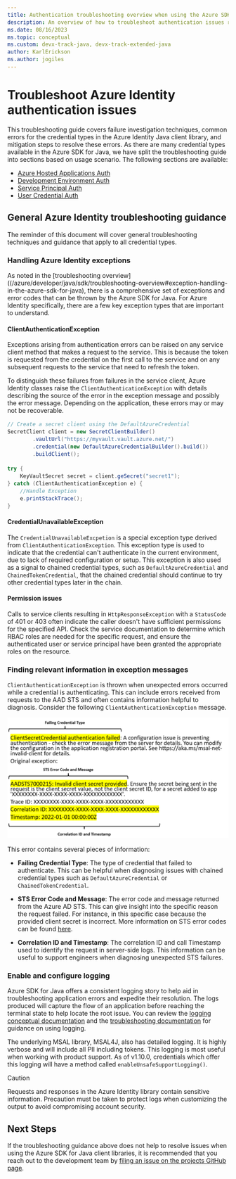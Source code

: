 ```yaml
---
title: Authentication troubleshooting overview when using the Azure SDK for Java
description: An overview of how to troubleshoot authentication issues related to using the Azure SDK for Java
ms.date: 08/16/2023
ms.topic: conceptual
ms.custom: devx-track-java, devx-track-extended-java
author: KarlErickson
ms.author: jogiles
---
```


# Troubleshoot Azure Identity authentication issues

This troubleshooting guide covers failure investigation techniques, common errors for the credential types in the Azure Identity Java client library, and mitigation steps to resolve these errors. As there are many credential types available in the Azure SDK for Java, we have split the troubleshooting guide into sections based on usage scenario. The following sections are available:

* [Azure Hosted Applications Auth](/azure/developer/java/sdk/troubleshooting-authentication-azure-hosted)
* [Development Environment Auth](/azure/developer/java/sdk/troubleshooting-authentication-dev-env)
* [Service Principal Auth](/azure/developer/java/sdk/troubleshooting-authentication-service-principal)
* [User Credential Auth](/azure/developer/java/sdk/troubleshooting-authentication-user-credential)

## General Azure Identity troubleshooting guidance

The reminder of this document will cover general troubleshooting techniques and guidance that apply to all credential types.

### Handling Azure Identity exceptions

As noted in the [troubleshooting overview]((/azure/developer/java/sdk/troubleshooting-overview#exception-handling-in-the-azure-sdk-for-java), there is a comprehensive set of exceptions and error codes that can be thrown by the Azure SDK for Java. For Azure Identity specifically, there are a few key exception types that are important to understand.

#### ClientAuthenticationException

Exceptions arising from authentication errors can be raised on any service client method that makes a request to the service. This is because the token is requested from the credential on the first call to the service and on any subsequent requests to the service that need to refresh the token.

To distinguish these failures from failures in the service client, Azure Identity classes raise the `ClientAuthenticationException` with details describing the source of the error in the exception message and possibly the error message. Depending on the application, these errors may or may not be recoverable.

```java
// Create a secret client using the DefaultAzureCredential
SecretClient client = new SecretClientBuilder()
        .vaultUrl("https://myvault.vault.azure.net/")
        .credential(new DefaultAzureCredentialBuilder().build())
        .buildClient();

try {
    KeyVaultSecret secret = client.geSecret("secret1");
} catch (ClientAuthenticationException e) {
    //Handle Exception
    e.printStackTrace();
}
```

#### CredentialUnavailableException

The `CredentialUnavailableExcpetion` is a special exception type derived from `ClientAuthenticationException`. This exception type is used to indicate that the credential can't authenticate in the current environment, due to lack of required configuration or setup. This exception is also used as a signal to chained credential types, such as `DefaultAzureCredential` and `ChainedTokenCredential`, that the chained credential should continue to try other credential types later in the chain.

#### Permission issues

Calls to service clients resulting in `HttpResponseException` with a `StatusCode` of 401 or 403 often indicate the caller doesn't have sufficient permissions for the specified API. Check the service documentation to determine which RBAC roles are needed for the specific request, and ensure the authenticated user or service principal have been granted the appropriate roles on the resource.

### Finding relevant information in exception messages

`ClientAuthenticationException` is thrown when unexpected errors occurred while a credential is authenticating. This can include errors received from requests to the AAD STS and often contains information helpful to diagnosis. Consider the following `ClientAuthenticationException` message.

![ClientAuthenticationException Message Example](https://raw.githubusercontent.com/Azure/azure-sdk-for-net/main/sdk/identity/Azure.Identity/images/AuthFailedErrorMessageExample.png)

This error contains several pieces of information:

* **Failing Credential Type**: The type of credential that failed to authenticate. This can be helpful when diagnosing issues with chained credential types such as `DefaultAzureCredential` or `ChainedTokenCredential`.

* **STS Error Code and Message**: The error code and message returned from the Azure AD STS. This can give insight into the specific reason the request failed. For instance, in this specific case because the provided client secret is incorrect. More information on STS error codes can be found [here](https://learn.microsoft.com/azure/active-directory/develop/reference-aadsts-error-codes#aadsts-error-codes).

* **Correlation ID and Timestamp**: The correlation ID and call Timestamp used to identify the request in server-side logs. This information can be useful to support engineers when diagnosing unexpected STS failures.

### Enable and configure logging

Azure SDK for Java offers a consistent logging story to help aid in troubleshooting application errors and expedite their resolution. The logs produced will capture the flow of an application before reaching the terminal state to help locate the root issue. You can review the [logging conceptual documentation](/azure/developer/java/sdk/logging-overview) and the [troubleshooting documentation](/azure/developer/java/sdk/troubleshooting-overview) for guidance on using logging.

The underlying MSAL library, MSAL4J, also has detailed logging. It is highly verbose and will include all PII including tokens. This logging is most useful when working with product support. As of v1.10.0, credentials which offer this logging will have a method called `enableUnsafeSupportLogging()`.

> [!CAUTION]
> Requests and responses in the Azure Identity library contain sensitive information. Precaution must be taken to protect logs when customizing the output to avoid compromising account security.

## Next Steps

If the troubleshooting guidance above does not help to resolve issues when using the Azure SDK for Java client libraries, it is recommended that you reach out to the development team by [filing an issue on the projects GitHub page][azsdkjava_github_repo].

<!-- LINKS -->
[azsdkjava_github_repo]: https://github.com/Azure/azure-sdk-for-java
